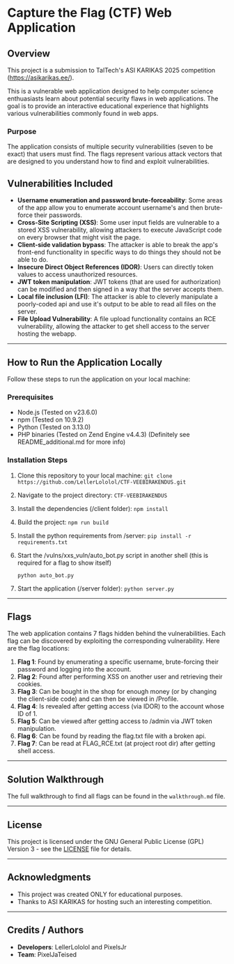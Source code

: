 # Capture the Flag (CTF) Web Application

## Overview

This project is a submission to TalTech's ASI KARIKAS 2025 competition (https://asikarikas.ee/).

This is a vulnerable web application designed to help computer science enthuasiasts learn about potential security flaws in web applications. The goal is to provide an interactive educational experience that highlights various vulnerabilities commonly found in web apps.

### Purpose

The application consists of multiple security vulnerabilities (seven to be exact) that users must find. The flags represent various attack vectors that are designed to you understand how to find and exploit vulnerabilities.

## Vulnerabilities Included

- **Username enumeration and password brute-forceability**: Some areas of the app allow you to enumerate account username's and then brute-force their passwords.
- **Cross-Site Scripting (XSS)**: Some user input fields are vulnerable to a stored XSS vulnerability, allowing attackers to execute JavaScript code on every browser that might visit the page.
- **Client-side validation bypass**: The attacker is able to break the app's front-end functionality in specific ways to do things they should not be able to do.
- **Insecure Direct Object References (IDOR)**: Users can directly token values to access unauthorized resources.
- **JWT token manipulation**: JWT tokens (that are used for authorization) can be modified and then signed in a way that the server accepts them.
- **Local file inclusion (LFI)**: The attacker is able to cleverly manipulate a poorly-coded api and use it's output to be able to read all files on the server.
- **File Upload Vulnerability**: A file upload functionality contains an RCE vulnerability, allowing the attacker to get shell access to the server hosting the webapp.

---

## How to Run the Application Locally

Follow these steps to run the application on your local machine:

### Prerequisites

- Node.js (Tested on v23.6.0)
- npm (Tested on 10.9.2)
- Python (Tested on 3.13.0)
- PHP binaries (Tested on Zend Engine v4.4.3) (Definitely see README_additional.md for more info)

### Installation Steps

1. Clone this repository to your local machine:
   ```git clone https://github.com/LellerLololol/CTF-VEEBIRAKENDUS.git```
2. Navigate to the project directory:
   ```CTF-VEEBIRAKENDUS```
3. Install the dependencies (/client folder):
   ```npm install```
4. Build the project:
   ```npm run build```
5. Install the python requirements from /server:
   ```pip install -r requirements.txt```
6. Start the /vulns/xxs_vuln/auto_bot.py script in another shell (this is required for a flag to show itself)

   ```python auto_bot.py```
7. Start the application (/server folder):
   ```python server.py```

---

## Flags

The web application contains 7 flags hidden behind the vulnerabilities. Each flag can be discovered by exploiting the corresponding vulnerability. Here are the flag locations:

1. **Flag 1**: Found by enumerating a specific username, brute-forcing their password and logging into the account.
2. **Flag 2**: Found after performing XSS on another user and retrieving their cookies.
3. **Flag 3**: Can be bought in the shop for enough money (or by changing the client-side code) and can then be viewed in /Profile.
4. **Flag 4**: Is revealed after getting access (via IDOR) to the account whose ID of 1.
5. **Flag 5**: Can be viewed after getting access to /admin via JWT token manipulation.
6. **Flag 6**: Can be found by reading the flag.txt file with a broken api.
7. **Flag 7**: Can be read at FLAG_RCE.txt (at project root dir) after getting shell access.

---

## Solution Walkthrough

The full walkthrough to find all flags can be found in the `walkthrough.md` file.

---

## License

This project is licensed under the GNU General Public License (GPL) Version 3 - see the [LICENSE](LICENSE) file for details.

---

## Acknowledgments

- This project was created ONLY for educational purposes.
- Thanks to ASI KARIKAS for hosting such an interesting competition.

---

## Credits / Authors

- **Developers**: LellerLololol and PixelsJr
- **Team**: PixelJaTeised